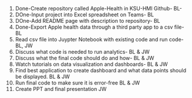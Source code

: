 1. Done-Create repository called Apple-Health in KSU-HMI Github- BL-
2. DOne-Input project into Excel spreadsheet on Teams- BL
3. DOne-Add README page with description to repository- BL
4. Done-Export Apple health data through a third party app to a csv file- BL
5. Read csv file into Juypter Notebook with existing code and run code- BL, JW
6. Discuss what code is needed to run analytics- BL & JW
7. Discuss what the final code should do and how- BL & JW
8. Watch tutorials on data visualization and dashboards- BL & JW
9. Find best application to create dashboard and what data points should be displayed. BL & JW
10. Run final code to make sure it is error-free BL & JW
11. Create PPT and final presentation JW 

